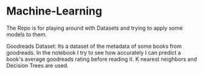 # Machine-Learning
The Repo is for playing around with Datasets and trying to apply some models to them.

Goodreads Dataset:
  Its a dataset of the metadata of some books from goodreads. In the notebook I try to see how accurately I can predict a book's average goodreads rating before
  reading it. K nearest neighbors and Decision Trees are used.
